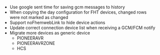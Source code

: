* Use google sent time for saving gcm messages to history
* When copying the day configuration for FHT devices, changed rows were not marked as changed
* Support noFhemwebLink to hide device actions
* Update correct connection device list when receiving a GCM/FCM notify
* Migrate more devices as generic device
  * PIONEERAVR
  * PIONEERAVRZONE
  * HCS